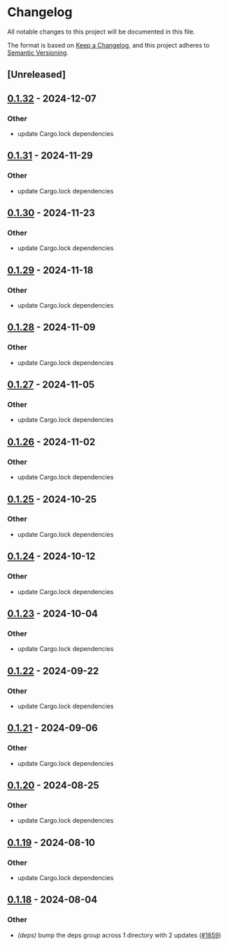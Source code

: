# Changelog
All notable changes to this project will be documented in this file.

The format is based on [Keep a Changelog](https://keepachangelog.com/en/1.0.0/),
and this project adheres to [Semantic Versioning](https://semver.org/spec/v2.0.0.html).

## [Unreleased]

## [0.1.32](https://github.com/cargo-bins/cargo-binstall/compare/detect-targets-v0.1.31...detect-targets-v0.1.32) - 2024-12-07

### Other

- update Cargo.lock dependencies

## [0.1.31](https://github.com/cargo-bins/cargo-binstall/compare/detect-targets-v0.1.30...detect-targets-v0.1.31) - 2024-11-29

### Other

- update Cargo.lock dependencies

## [0.1.30](https://github.com/cargo-bins/cargo-binstall/compare/detect-targets-v0.1.29...detect-targets-v0.1.30) - 2024-11-23

### Other

- update Cargo.lock dependencies

## [0.1.29](https://github.com/cargo-bins/cargo-binstall/compare/detect-targets-v0.1.28...detect-targets-v0.1.29) - 2024-11-18

### Other

- update Cargo.lock dependencies

## [0.1.28](https://github.com/cargo-bins/cargo-binstall/compare/detect-targets-v0.1.27...detect-targets-v0.1.28) - 2024-11-09

### Other

- update Cargo.lock dependencies

## [0.1.27](https://github.com/cargo-bins/cargo-binstall/compare/detect-targets-v0.1.26...detect-targets-v0.1.27) - 2024-11-05

### Other

- update Cargo.lock dependencies

## [0.1.26](https://github.com/cargo-bins/cargo-binstall/compare/detect-targets-v0.1.25...detect-targets-v0.1.26) - 2024-11-02

### Other

- update Cargo.lock dependencies

## [0.1.25](https://github.com/cargo-bins/cargo-binstall/compare/detect-targets-v0.1.24...detect-targets-v0.1.25) - 2024-10-25

### Other

- update Cargo.lock dependencies

## [0.1.24](https://github.com/cargo-bins/cargo-binstall/compare/detect-targets-v0.1.23...detect-targets-v0.1.24) - 2024-10-12

### Other

- update Cargo.lock dependencies

## [0.1.23](https://github.com/cargo-bins/cargo-binstall/compare/detect-targets-v0.1.22...detect-targets-v0.1.23) - 2024-10-04

### Other

- update Cargo.lock dependencies

## [0.1.22](https://github.com/cargo-bins/cargo-binstall/compare/detect-targets-v0.1.21...detect-targets-v0.1.22) - 2024-09-22

### Other

- update Cargo.lock dependencies

## [0.1.21](https://github.com/cargo-bins/cargo-binstall/compare/detect-targets-v0.1.20...detect-targets-v0.1.21) - 2024-09-06

### Other
- update Cargo.lock dependencies

## [0.1.20](https://github.com/cargo-bins/cargo-binstall/compare/detect-targets-v0.1.19...detect-targets-v0.1.20) - 2024-08-25

### Other
- update Cargo.lock dependencies

## [0.1.19](https://github.com/cargo-bins/cargo-binstall/compare/detect-targets-v0.1.18...detect-targets-v0.1.19) - 2024-08-10

### Other
- update Cargo.lock dependencies

## [0.1.18](https://github.com/cargo-bins/cargo-binstall/compare/detect-targets-v0.1.17...detect-targets-v0.1.18) - 2024-08-04

### Other
- *(deps)* bump the deps group across 1 directory with 2 updates ([#1859](https://github.com/cargo-bins/cargo-binstall/pull/1859))
